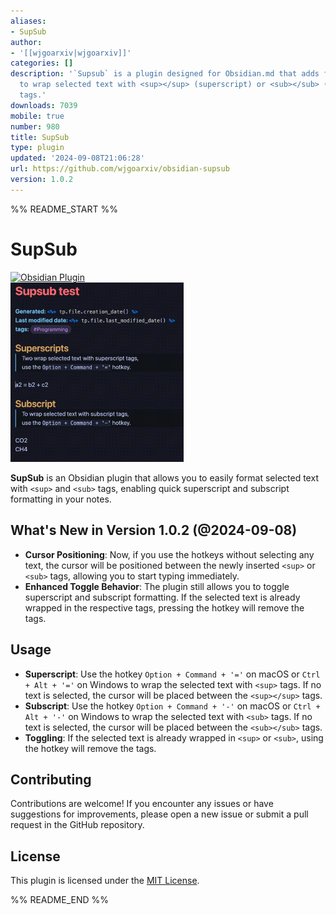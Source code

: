 ```yaml
---
aliases:
- SupSub
author:
- '[[wjgoarxiv|wjgoarxiv]]'
categories: []
description: '`Supsub` is a plugin designed for Obsidian.md that adds functionality
  to wrap selected text with <sup></sup> (superscript) or <sub></sub> (subscript)
  tags.'
downloads: 7039
mobile: true
number: 980
title: SupSub
type: plugin
updated: '2024-09-08T21:06:28'
url: https://github.com/wjgoarxiv/obsidian-supsub
version: 1.0.2
---
```


%% README_START %%

# SupSub

[![Obsidian Plugin](https://img.shields.io/badge/SupSub%20Plugin%20Link-%23483699.svg?style=for-the-badge&logo=obsidian&logoColor=white)](https://obsidian.md/plugins?id=supsub) </br>
<img src="https://raw.githubusercontent.com/wjgoarxiv/obsidian-supsub/HEAD/testmovie.gif" width="55%"> </br>

**SupSub** is an Obsidian plugin that allows you to easily format selected text with `<sup>` and `<sub>` tags, enabling quick superscript and subscript formatting in your notes.

## What's New in Version 1.0.2 (@2024-09-08)

- **Cursor Positioning**: Now, if you use the hotkeys without selecting any text, the cursor will be positioned between the newly inserted `<sup>` or `<sub>` tags, allowing you to start typing immediately.
- **Enhanced Toggle Behavior**: The plugin still allows you to toggle superscript and subscript formatting. If the selected text is already wrapped in the respective tags, pressing the hotkey will remove the tags.

## Usage

- **Superscript**: Use the hotkey `Option + Command + '='` on macOS or `Ctrl + Alt + '='` on Windows to wrap the selected text with `<sup>` tags. If no text is selected, the cursor will be placed between the `<sup></sup>` tags.
- **Subscript**: Use the hotkey `Option + Command + '-'` on macOS or `Ctrl + Alt + '-'` on Windows to wrap the selected text with `<sub>` tags. If no text is selected, the cursor will be placed between the `<sub></sub>` tags.
- **Toggling**: If the selected text is already wrapped in `<sup>` or `<sub>`, using the hotkey will remove the tags.

## Contributing

Contributions are welcome! If you encounter any issues or have suggestions for improvements, please open a new issue or submit a pull request in the GitHub repository.

## License

This plugin is licensed under the [MIT License](LICENSE).


%% README_END %%